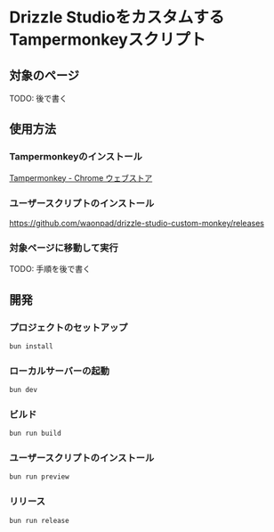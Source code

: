 # Drizzle StudioをカスタムするTampermonkeyスクリプト

## 対象のページ

TODO: 後で書く

## 使用方法

### Tampermonkeyのインストール

[Tampermonkey - Chrome ウェブストア](https://chromewebstore.google.com/detail/tampermonkey/dhdgffkkebhmkfjojejmpbldmpobfkfo?hl=ja)

### ユーザースクリプトのインストール

https://github.com/waonpad/drizzle-studio-custom-monkey/releases

### 対象ページに移動して実行

TODO: 手順を後で書く

## 開発

### プロジェクトのセットアップ

```bash
bun install
```

### ローカルサーバーの起動

```bash
bun dev
```

### ビルド

```bash
bun run build
```

### ユーザースクリプトのインストール

```bash
bun run preview
```

### リリース

```bash
bun run release
```
